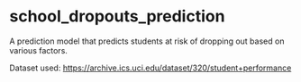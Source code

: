 # school_dropouts_prediction
A prediction model that predicts students at risk of dropping out based on various factors.

Dataset used: https://archive.ics.uci.edu/dataset/320/student+performance

